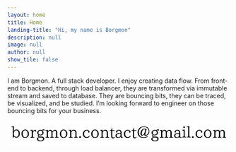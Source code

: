```yaml
---
layout: home
title: Home
landing-title: "Hi, my name is Borgmon"
description: null
image: null
author: null
show_tile: false
---
```


I am Borgmon. A full stack developer. I enjoy creating data flow. From front-end to backend, through load balancer, they are transformed via immutable stream and saved to database. They are bouncing bits, they can be traced, be visualized, and be studied. I’m looking forward to engineer on those bouncing bits for your business.

![email](/assets/images/email.jpg)
